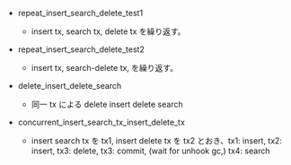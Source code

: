 - repeat_insert_search_delete_test1
  - insert tx, search tx, delete tx を繰り返す。

- repeat_insert_search_delete_test2
  - insert tx, search-delete tx, を繰り返す。

- delete_insert_delete_search
  - 同一 tx による delete insert delete search

- concurrent_insert_search_tx_insert_delete_tx
  - insert search tx を tx1, insert delete tx を tx2 とおき、tx1: insert, 
  tx2: insert, tx3: delete, tx3: commit, (wait for unhook gc,) tx4: search
